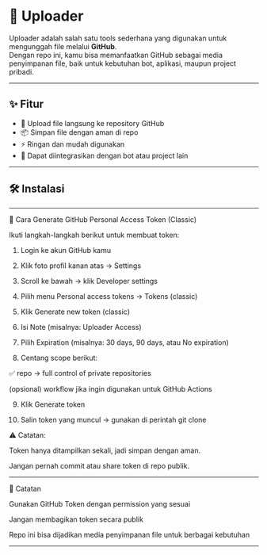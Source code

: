 # 📂 Uploader

Uploader adalah salah satu tools sederhana yang digunakan untuk mengunggah file melalui **GitHub**.  
Dengan repo ini, kamu bisa memanfaatkan GitHub sebagai media penyimpanan file, baik untuk kebutuhan bot, aplikasi, maupun project pribadi.

---

## ✨ Fitur
- 🚀 Upload file langsung ke repository GitHub
- 📦 Simpan file dengan aman di repo
- ⚡️ Ringan dan mudah digunakan
- 🔗 Dapat diintegrasikan dengan bot atau project lain

---

## 🛠️ Instalasi
---

🔑 Cara Generate GitHub Personal Access Token (Classic)

Ikuti langkah-langkah berikut untuk membuat token:

1. Login ke akun GitHub kamu


2. Klik foto profil kanan atas → Settings


3. Scroll ke bawah → klik Developer settings


4. Pilih menu Personal access tokens → Tokens (classic)


5. Klik Generate new token (classic)


6. Isi Note (misalnya: Uploader Access)


7. Pilih Expiration (misalnya: 30 days, 90 days, atau No expiration)


8. Centang scope berikut:

✅ repo → full control of private repositories

(opsional) workflow jika ingin digunakan untuk GitHub Actions



9. Klik Generate token


10. Salin token yang muncul → gunakan di perintah git clone



⚠️ Catatan:

Token hanya ditampilkan sekali, jadi simpan dengan aman.

Jangan pernah commit atau share token di repo publik.


---

📌 Catatan

Gunakan GitHub Token dengan permission yang sesuai

Jangan membagikan token secara publik

Repo ini bisa dijadikan media penyimpanan file untuk berbagai kebutuhan


---
